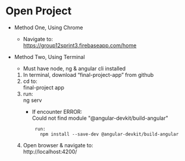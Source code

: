 # Open Project


- Method One, Using Chrome
    - Navigate to:  
      https://group12sprint3.firebaseapp.com/home
  
- Method Two, Using Terminal
	- Must have node, ng & angular cli installed

  1.	In terminal, download “final-project-app” from github
  2.	cd to:  
      final-project app
  3.	run:  
	    ng serv  
         -	If encounter ERROR:   
           Could not find module "@angular-devkit/build-angular"

		         run:  
			       npm install --save-dev @angular-devkit/build-angular 
				
   4.	Open browser & navigate to:  
		 http://localhost:4200/
